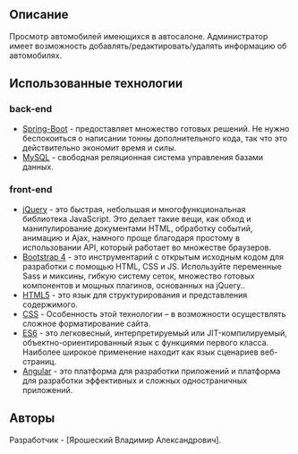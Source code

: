 ## Описание

Просмотр автомобилей имеющихся в автосалоне. Администратор имеет возможность добавлять/редактировать/удалять информацию об автомобилях.

## Использованные технологии 

### back-end
- [Spring-Boot](https://spring.io/projects/spring-boot) - предоставляет множество готовых решений. Не нужно беспокоиться о написании тонны дополнительного кода, так что это действительно экономит время и силы.
- [MySQL](https://www.mysql.com/) - свободная реляционная система управления базами данных.
### front-end
- [jQuery](https://jquery.com/) - это быстрая, небольшая и многофункциональная библиотека JavaScript. Это делает такие вещи, как обход и манипулирование документами HTML, обработку событий, анимацию и Ajax, намного проще благодаря простому в использовании API, который работает во множестве браузеров.
- [Bootstrap 4](https://bootstrap-4.ru/) - это инструментарий с открытым исходным кодом для разработки с помощью HTML, CSS и JS. Используйте переменные Sass и миксины, гибкую систему сеток, множество готовых компонентов и мощных плагинов, основанных на jQuery..
- [HTML5](http://htmlbook.ru/html) - это язык для структурирования и представления содержимого.
- [CSS](http://htmlbook.ru/css) - Особенность этой технологии – в возможности осуществлять сложное форматирование сайта.
- [ES6](http://www.ecma-international.org/ecma-262/6.0/) - это легковесный, интерпретируемый или JIT-компилируемый, объектно-ориентированный язык с функциями первого класса. Наиболее широкое применение находит как язык сценариев веб-страниц.
- [Angular](https://angular.io/) - это платформа для разработки приложений и платформа для разработки эффективных и сложных одностраничных приложений.

## Авторы

Разработчик - [Ярошеский Владимир Александрович].
